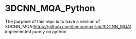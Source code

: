 # 3DCNN_MQA_Python
The purpose of this repo is to have a version of 3DCNN_MQA(https://github.com/lamoureux-lab/3DCNN_MQA) implemented purely on python.
